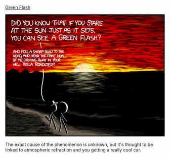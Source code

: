 [Green Flash](https://xkcd.com/766)

![Green Flash](./random_comic.png)

The exact cause of the phenomenon is unknown, but it's thought to be linked to atmospheric refraction and you getting a really cool car.

